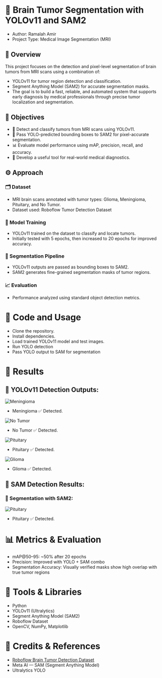 # 🧠 Brain Tumor Segmentation with YOLOv11 and SAM2
- Author: Ramalah Amir
- Project Type: Medical Image Segmentation (MRI)

## 📌 Overview
This project focuses on the detection and pixel-level segmentation of brain tumors from MRI scans using a combination of:
- YOLOv11 for tumor region detection and classification.
- Segment Anything Model (SAM2) for accurate segmentation masks.
- The goal is to build a fast, reliable, and automated system that supports early diagnosis by medical professionals through precise tumor localization and segmentation.

## 🎯 Objectives
- 🧪 Detect and classify tumors from MRI scans using YOLOv11.
- 🎯 Pass YOLO-predicted bounding boxes to SAM2 for pixel-accurate segmentation.
- 📊 Evaluate model performance using mAP, precision, recall, and accuracy.
- 🏥 Develop a useful tool for real-world medical diagnostics.

## ⚙️ Approach
### 🗂️ Dataset
- MRI brain scans annotated with tumor types: Glioma, Meningioma, Pituitary, and No Tumor.
- Dataset used: Roboflow Tumor Detection Dataset

### 🧠 Model Training
- YOLOv11 trained on the dataset to classify and locate tumors.
- Initially tested with 5 epochs, then increased to 20 epochs for improved accuracy.

### 🧩 Segmentation Pipeline
- YOLOv11 outputs are passed as bounding boxes to SAM2.
- SAM2 generates fine-grained segmentation masks of tumor regions.

### 📈 Evaluation
- Performance analyzed using standard object detection metrics.

# 📂 Code and Usage
- Clone the repository.
- Install dependencies.
- Load trained YOLOv11 model and test images.
- Run YOLO detection
- Pass YOLO output to SAM for segmentation

# 🧪 Results
## 🎯 YOLOv11 Detection Outputs:

![Meningioma](/meningioma_3.jpg)
- Meningioma ✅ Detected.
  
![No Tumor](/no_tumor_1.jpg)
- No Tumor ✅ Detected.
  
![Pituitary](/pituitary_5.jpg)
- Pituitary	✅ Detected.

![Glioma](/glioma_2.jpg)
- Glioma ✅ Detected.

## 📸 SAM Detection Results:
### 🧠 Segmentation with SAM2:

![Pituitary](/Sam_result_for_pituitary_5.jpg)
- Pituitary ✅ Detected.

# 📊 Metrics & Evaluation
- mAP@50–95: ~50% after 20 epochs
- Precision: Improved with YOLO + SAM combo
- Segmentation Accuracy: Visually verified masks show high overlap with true tumor regions

# 🚀 Tools & Libraries
- Python
- YOLOv11 (Ultralytics)
- Segment Anything Model (SAM2)
- Roboflow Dataset
- OpenCV, NumPy, Matplotlib

# 🧾 Credits & References
- [Roboflow Brain Tumor Detection Dataset](https://universe.roboflow.com/brain-tumor-detection-wsera/tumor-detection-ko5jp/dataset/8)
- Meta AI — SAM (Segment Anything Model)
- Ultralytics YOLO
